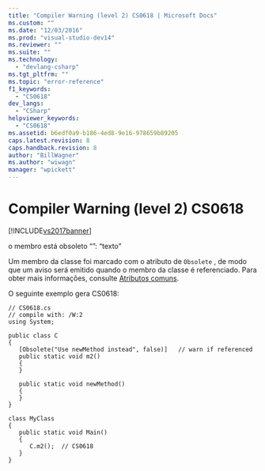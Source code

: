 ```yaml
---
title: "Compiler Warning (level 2) CS0618 | Microsoft Docs"
ms.custom: ""
ms.date: "12/03/2016"
ms.prod: "visual-studio-dev14"
ms.reviewer: ""
ms.suite: ""
ms.technology: 
  - "devlang-csharp"
ms.tgt_pltfrm: ""
ms.topic: "error-reference"
f1_keywords: 
  - "CS0618"
dev_langs: 
  - "CSharp"
helpviewer_keywords: 
  - "CS0618"
ms.assetid: b6edf0a9-b186-4ed8-9e16-978659b89205
caps.latest.revision: 8
caps.handback.revision: 8
author: "BillWagner"
ms.author: "wiwagn"
manager: "wpickett"
---
```

# Compiler Warning (level 2) CS0618
[!INCLUDE[vs2017banner](../../../csharp/includes/vs2017banner.md)]

o membro está obsoleto “”: “texto”  
  
 Um membro da classe foi marcado com o atributo de `Obsolete` , de modo que um aviso será emitido quando o membro da classe é referenciado.  Para obter mais informações, consulte [Atributos comuns](../Topic/Common%20Attributes%20\(C%23%20and%20Visual%20Basic\).md).  
  
 O seguinte exemplo gera CS0618:  
  
```  
// CS0618.cs  
// compile with: /W:2  
using System;  
  
public class C  
{  
   [Obsolete("Use newMethod instead", false)]   // warn if referenced  
   public static void m2()  
   {  
   }  
  
   public static void newMethod()  
   {  
   }  
}  
  
class MyClass  
{  
   public static void Main()  
   {  
      C.m2();  // CS0618  
   }  
}  
```
